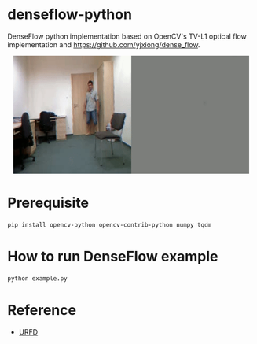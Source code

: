 # denseflow-python

DenseFlow python implementation based on OpenCV's TV-L1 optical flow implementation and https://github.com/yjxiong/dense_flow.

<p align="center">
    <img src="assets/result.gif", width="480">
</p>

# Prerequisite
```bash
pip install opencv-python opencv-contrib-python numpy tqdm
```

# How to run DenseFlow example
```bash
python example.py
```
# Reference
- [URFD](http://fenix.univ.rzeszow.pl/~mkepski/ds/uf.html)
